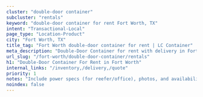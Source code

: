 ```yaml
---
cluster: "double-door container"
subcluster: "rentals"
keyword: "double-door container for rent Fort Worth, TX"
intent: "Transactional-Local"
page_type: "Location-Product"
city: "Fort Worth, TX"
title_tag: "Fort Worth double-door container for rent | LC Container"
meta_description: "Double-Door Container for rent with delivery in Fort Worth, TX. LC Container — local Since 2003. Get pricing today."
url_slug: "/fort-worth/double-door-container/rentals"
h1: "Double-Door Container For Rent in Fort Worth"
internal_links: "/inventory,/delivery,/quote"
priority: 1
notes: "Include power specs (for reefer/office), photos, and availability."
noindex: false
---
```


<!-- TODO: Add unique city/inventory copy, images, and internal links here. -->
